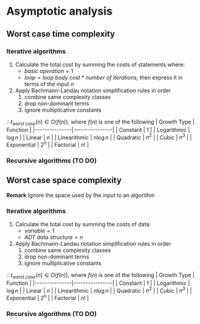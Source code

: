 # Asymptotic analysis

## Worst case time complexity

### Iterative algorithms

1. Calculate the total cost by summing the costs of statements where:  
    - $basic \ operation = 1$ 
    - $loop = loop \ body \ cost * number \ of \ iterations$, then express it in terms of the input $n$
3. Apply Bachmann-Landau notation simplification rules in order
   1. combine same complexity classes
   2. drop non-dominant terms
   3. ignore multiplicative constants

$\therefore t_{worst \ case}(n) \in O(f(n))$, where $f(n)$ is one of the following
| Growth Type   | Function       |
|---------------|----------------|
| Constant      | $1$            |
| Logarithmic   | $\log n$       |
| Linear        | $n$            |
| Linearithmic  | $n \log n$     |
| Quadratic     | $n^2$          |
| Cubic         | $n^3$          |
| Exponential   | $2^n$          |
| Factorial     | $n!$           |

### Recursive algorithms (TO DO)

## Worst case space complexity

**Remark** Ignore the space used by the input to an algorithm

### Iterative algorithms

1. Calculate the total cost by summing the costs of data:  
    - $variable = 1$ 
    - $ADT \ data \ structure = n$
3. Apply Bachmann-Landau notation simplification rules in order
   1. combine same complexity classes
   2. drop non-dominant terms
   3. ignore multiplicative constants

$\therefore t_{worst \ case}(n) \in O(f(n))$, where $f(n)$ is one of the following
| Growth Type   | Function       |
|---------------|----------------|
| Constant      | $1$            |
| Logarithmic   | $\log n$       |
| Linear        | $n$            |
| Linearithmic  | $n \log n$     |
| Quadratic     | $n^2$          |
| Cubic         | $n^3$          |
| Exponential   | $2^n$          |
| Factorial     | $n!$           |

### Recursive algorithms (TO DO)
